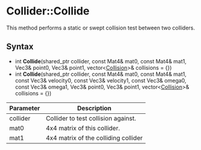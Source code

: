 # Collider::Collide #
This method performs a static or swept collision test between two colliders.

## Syntax ##
- int **Collide**(shared_ptr<Collider> collider, const Mat4& mat0, const Mat4& mat1, Vec3& point0, Vec3& point1, vector<[Collision](API_Collision_FP.md)\>& collisions = {})
- int **Collide**(shared_ptr<Collider> collider, const Mat4& mat0, const Mat4& mat1, const Vec3& velocity0, const Vec3& velocity1, const Vec3& omega0, const Vec3& omega1, Vec3& point0, Vec3& point1, vector<[Collision](API_Collision_FP.md)\>& collisions = {})

| Parameter | Description | 
| ----- | ----- |
| collider | Collider to test collision against. |
| mat0 | 4x4 matrix of this collider. |
| mat1 | 4x4 matrix of the colliding collider |
